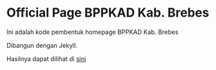 # Official Page BPPKAD Kab. Brebes 

Ini adalah kode pembentuk homepage BPPKAD Kab. Brebes

Dibangun dengan Jekyll.

Hasilnya dapat dilihat di [sini](http://bppkad.brebeskab.go.id)

